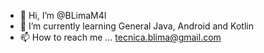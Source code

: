 - 👋 Hi, I’m @BLimaM4I
- 🌱 I’m currently learning General Java, Android and Kotlin
- 📫 How to reach me ... tecnica.blima@gmail.com

<!---
BLimaM4I/BLimaM4I is a ✨ special ✨ repository because its `README.md` (this file) appears on your GitHub profile.
You can click the Preview link to take a look at your changes.
--->
